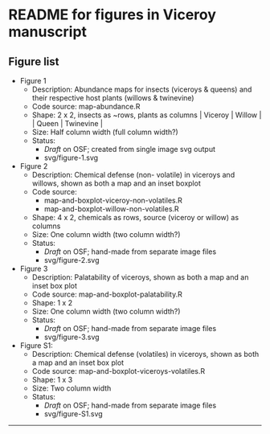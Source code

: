 # README for figures in Viceroy manuscript

## Figure list
+ Figure 1
    + Description: Abundance maps for insects (viceroys & queens) and their 
    respective host plants (willows & twinevine)
    + Code source: map-abundance.R
    + Shape: 2 x 2, insects as ~rows, plants as columns
        | Viceroy | Willow    |
        | Queen   | Twinevine |
    + Size: Half column width (full column width?)
    + Status: 
        + _Draft_ on OSF; created from single image svg output
        + svg/figure-1.svg
+ Figure 2
    + Description: Chemical defense (non- volatile) in viceroys and willows, 
    shown as both a map and an inset boxplot
    + Code source:
        + map-and-boxplot-viceroy-non-volatiles.R
        + map-and-boxplot-willow-non-volatiles.R
    + Shape: 4 x 2, chemicals as rows, source (viceroy or willow) as columns
    + Size: One column width (two column width?)
    + Status:
        + _Draft_ on OSF; hand-made from separate image files
        + svg/figure-2.svg
+ Figure 3
    + Description: Palatability of viceroys, shown as both a map and an inset 
    box plot
    + Code source: map-and-boxplot-palatability.R
    + Shape: 1 x 2
    + Size: One column width (two column width?)
    + Status:
        + _Draft_ on OSF; hand-made from separate image files
        + svg/figure-3.svg
+ Figure S1:
    + Description: Chemical defense (volatiles) in viceroys, shown as both a 
    map and an inset box plot
    + Code source: map-and-boxplot-viceroys-volatiles.R
    + Shape: 1 x 3
    + Size: Two column width
    + Status:
        + _Draft_ on OSF; hand-made from separate image files
        + svg/figure-S1.svg

--------------------------------------------------------------------------------
